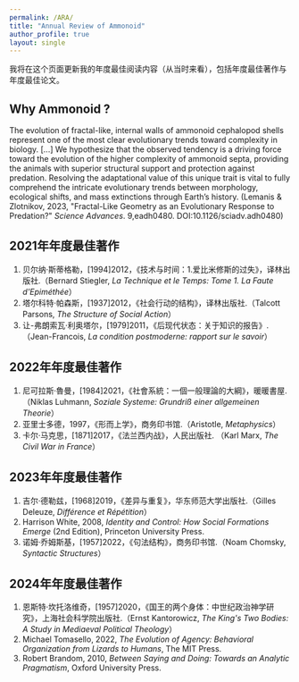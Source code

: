 ```yaml
---
permalink: /ARA/
title: "Annual Review of Ammonoid"
author_profile: true
layout: single
---
```


我将在这个页面更新我的年度最佳阅读内容（从当时来看），包括年度最佳著作与年度最佳论文。

Why Ammonoid ?
------
The evolution of fractal-like, internal walls of ammonoid cephalopod shells represent one of the most clear evolutionary trends toward complexity in biology. [...] We hypothesize that the observed tendency is a driving force toward the evolution of the higher complexity of ammonoid septa, providing the animals with superior structural support and protection against predation. Resolving the adaptational value of this unique trait is vital to fully comprehend the intricate evolutionary trends between morphology, ecological shifts, and mass extinctions through Earth’s history. (Lemanis & Zlotnikov, 2023, "Fractal-Like Geometry as an Evolutionary Response to Predation?" _Science Advances_. 9,eadh0480. DOI:10.1126/sciadv.adh0480) <br>

2021年年度最佳著作
------
1. 贝尔纳·斯蒂格勒，[1994]2012，《技术与时间：1.爱比米修斯的过失》，译林出版社.（Bernard Stiegler, _La Technique et le Temps: Tome 1. La Faute d'Epiméthée_）
2. 塔尔科特·帕森斯，[1937]2012，《社会行动的结构》，译林出版社.（Talcott Parsons, _The Structure of Social Action_）
3. 让-弗朗索瓦·利奥塔尔，[1979]2011，《后现代状态：关于知识的报告》.（Jean-Francois, _La condition postmoderne: rapport sur le savoir_）

2022年年度最佳著作
------
1. 尼可拉斯·魯曼，[1984]2021，《社會系統：一個一般理論的大綱》，暖暖書屋.（Niklas Luhmann, _Soziale Systeme: Grundriß einer allgemeinen Theorie_）
2. 亚里士多德，1997，《形而上学》，商务印书馆.（Aristotle, _Metaphysics_）
3. 卡尔·马克思，[1871]2017，《法兰西内战》，人民出版社. （Karl Marx, _The Civil War in France_）

2023年年度最佳著作
------
1. 吉尔·德勒兹，[1968]2019，《差异与重复》，华东师范大学出版社.（Gilles Deleuze, _Différence et Répétition_）
2. Harrison White, 2008, _Identity and Control: How Social Formations Emerge_ (2nd Edition), Princeton University Press.
3. 诺姆·乔姆斯基，[1957]2022，《句法结构》，商务印书馆.（Noam Chomsky, _Syntactic Structures_）

2024年年度最佳著作
------
1. 恩斯特·坎托洛维奇，[1957]2020，《国王的两个身体：中世纪政治神学研究》，上海社会科学院出版社.（Ernst Kantorowicz, _The King's Two Bodies: A Study in Mediaeval Political Theology_）
2. Michael Tomasello, 2022, _The Evolution of Agency: Behavioral Organization from Lizards to Humans_, The MIT Press.
3. Robert Brandom, 2010, _Between Saying and Doing: Towards an Analytic Pragmatism_, Oxford University Press.
